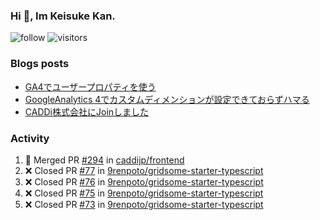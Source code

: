### Hi 👋, Im Keisuke Kan.

<!--
**9renpoto/9renpoto** is a ✨ _special_ ✨ repository because its `README.md` (this file) appears on your GitHub profile.

Here are some ideas to get you started:

- 🔭 I’m currently working on ...
- 🌱 I’m currently learning ...
- 👯 I’m looking to collaborate on ...
- 🤔 I’m looking for help with ...
- 💬 Ask me about ...
- 📫 How to reach me: ...
- 😄 Pronouns: ...
- ⚡ Fun fact: ...
-->

![follow](https://img.shields.io/github/followers/9renpoto?label=Follow&style=social)
![visitors](https://komarev.com/ghpvc/?username=9renpoto&label=Profile%20views&color=0e75b6&style=flat)

### Blogs posts

<!-- BLOG-POST-LIST:START -->
- [GA4でユーザープロパティを使う](https://9renpoto.dev/2021/02/21/google-analytics-4-user-properties/)
- [GoogleAnalytics 4でカスタムディメンションが設定できておらずハマる](https://9renpoto.dev/2021/02/13/google-analytics-4/)
- [CADDi株式会社にJoinしました](https://9renpoto.dev/2020/12/05/join/)
<!-- BLOG-POST-LIST:END -->

### Activity

<!--START_SECTION:activity-->
1. 🎉 Merged PR [#294](https://github.com/caddijp/frontend/pull/294) in [caddijp/frontend](https://github.com/caddijp/frontend)
2. ❌ Closed PR [#77](https://github.com/9renpoto/gridsome-starter-typescript/pull/77) in [9renpoto/gridsome-starter-typescript](https://github.com/9renpoto/gridsome-starter-typescript)
3. ❌ Closed PR [#76](https://github.com/9renpoto/gridsome-starter-typescript/pull/76) in [9renpoto/gridsome-starter-typescript](https://github.com/9renpoto/gridsome-starter-typescript)
4. ❌ Closed PR [#75](https://github.com/9renpoto/gridsome-starter-typescript/pull/75) in [9renpoto/gridsome-starter-typescript](https://github.com/9renpoto/gridsome-starter-typescript)
5. ❌ Closed PR [#73](https://github.com/9renpoto/gridsome-starter-typescript/pull/73) in [9renpoto/gridsome-starter-typescript](https://github.com/9renpoto/gridsome-starter-typescript)
<!--END_SECTION:activity-->

<!--START_SECTION:waka-->
<!--END_SECTION:waka-->
